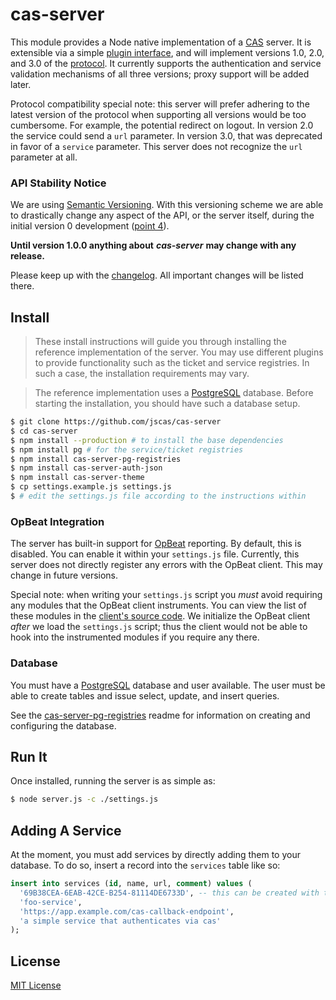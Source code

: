 # cas-server

This module provides a Node native implementation of a [CAS][cas] server. It is
extensible via a simple [plugin interface](md/Plugins.md), and will implement
versions 1.0, 2.0, and 3.0 of the [protocol][casp]. It currently supports
the authentication and service validation mechanisms of all three versions;
proxy support will be added later.

Protocol compatibility special note: this server will prefer adhering to the
latest version of the protocol when supporting all versions would be too
cumbersome. For example, the potential redirect on logout. In version 2.0 the
service could send a `url` parameter. In version 3.0, that was deprecated in
favor of a `service` parameter. This server does not recognize the `url`
parameter at all.

[cas]: http://apereo.github.io/cas/4.1.x/index.html
[casp]: https://apereo.github.io/cas/4.1.x/protocol/CAS-Protocol-Specification.html

### API Stability Notice

We are using [Semantic Versioning][semver]. With this versioning scheme we are
able to drastically change any aspect of the API, or the server itself, during
the initial version 0 development ([point 4][p4]).

**Until version 1.0.0 anything about** ***cas-server*** **may change with any release.**

Please keep up with the [changelog](Changelog.md). All important changes will
be listed there.

[semver]: http://semver.org/
[p4]: http://semver.org/#spec-item-4

## Install

> These install instructions will guide you through installing the reference
> implementation of the server. You may use different plugins to provide
> functionality such as the ticket and service registries. In such a case, the
> installation requirements may vary.

> The reference implementation uses a [PostgreSQL][postgres] database.
> Before starting the installation, you should have such a database setup.

```bash
$ git clone https://github.com/jscas/cas-server
$ cd cas-server
$ npm install --production # to install the base dependencies
$ npm install pg # for the service/ticket registries
$ npm install cas-server-pg-registries
$ npm install cas-server-auth-json
$ npm install cas-server-theme
$ cp settings.example.js settings.js
$ # edit the settings.js file according to the instructions within
```

[postgres]: https://www.postgresql.org/
[dbschema]: https://github.com/jscas/cas-server-db-schema
[schemaread]: https://github.com/jscas/cas-server-db-schema/Readme.md

### OpBeat Integration

The server has built-in support for [OpBeat][opbeat] reporting. By default, this
is disabled. You can enable it within your `settings.js` file. Currently, this
server does not directly register any errors with the OpBeat client. This may
change in future versions.

Special note: when writing your `settings.js` script you *must* avoid requiring
any modules that the OpBeat client instruments. You can view the list of these
modules in the [client's source code][opbeat-modules]. We initialize the OpBeat
client *after* we load the `settings.js` script; thus the client would not
be able to hook into the instrumented modules if you require any there.

[opbeat]: https://opbeat.com/
[opbeat-modules]: https://github.com/opbeat/opbeat-node/blob/master/lib/instrumentation/index.js#L11

### Database

You must have a [PostgreSQL][postgres] database and user available. The user
must be able to create tables and issue select, update, and insert queries.

See the [cas-server-pg-registries][pg-registries] readme for information on
creating and configuring the database.

[pg-registries]: https://github.com/jscas/cas-server-pg-registries

## Run It

Once installed, running the server is as simple as:

```bash
$ node server.js -c ./settings.js
```

## Adding A Service

At the moment, you must add services by directly adding them to your database.
To do so, insert a record into the `services` table like so:

```sql
insert into services (id, name, url, comment) values (
  '69B38CEA-6EAB-42CE-B254-81114DE6733D', -- this can be created with the cli tool `uuidgen`
  'foo-service',
  'https://app.example.com/cas-callback-endpoint',
  'a simple service that authenticates via cas'
);
```

## License

[MIT License](http://jsumners.mit-license.org/)
